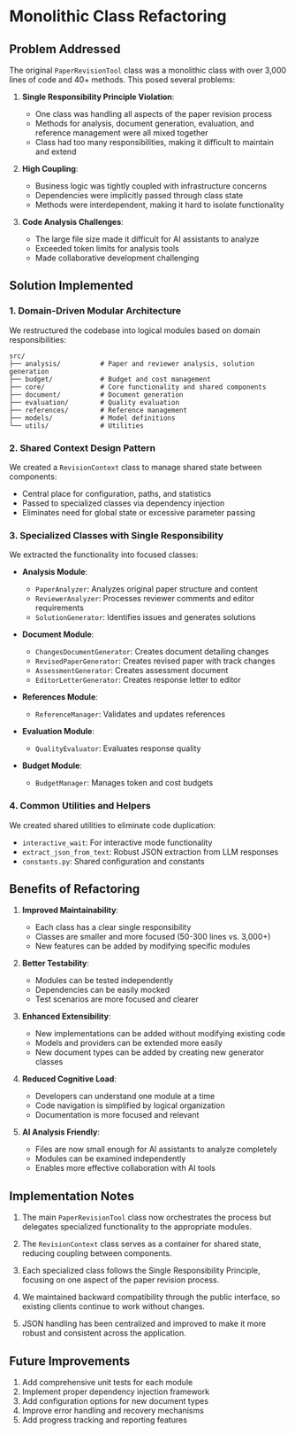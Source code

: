 # Monolithic Class Refactoring

## Problem Addressed

The original `PaperRevisionTool` class was a monolithic class with over 3,000 lines of code and 40+ methods. This posed several problems:

1. **Single Responsibility Principle Violation**:
   - One class was handling all aspects of the paper revision process
   - Methods for analysis, document generation, evaluation, and reference management were all mixed together
   - Class had too many responsibilities, making it difficult to maintain and extend

2. **High Coupling**:
   - Business logic was tightly coupled with infrastructure concerns
   - Dependencies were implicitly passed through class state
   - Methods were interdependent, making it hard to isolate functionality

3. **Code Analysis Challenges**:
   - The large file size made it difficult for AI assistants to analyze
   - Exceeded token limits for analysis tools
   - Made collaborative development challenging

## Solution Implemented

### 1. Domain-Driven Modular Architecture

We restructured the codebase into logical modules based on domain responsibilities:

```
src/
├── analysis/          # Paper and reviewer analysis, solution generation
├── budget/            # Budget and cost management
├── core/              # Core functionality and shared components
├── document/          # Document generation
├── evaluation/        # Quality evaluation
├── references/        # Reference management
├── models/            # Model definitions
└── utils/             # Utilities
```

### 2. Shared Context Design Pattern

We created a `RevisionContext` class to manage shared state between components:

- Central place for configuration, paths, and statistics
- Passed to specialized classes via dependency injection
- Eliminates need for global state or excessive parameter passing

### 3. Specialized Classes with Single Responsibility

We extracted the functionality into focused classes:

- **Analysis Module**:
  - `PaperAnalyzer`: Analyzes original paper structure and content
  - `ReviewerAnalyzer`: Processes reviewer comments and editor requirements
  - `SolutionGenerator`: Identifies issues and generates solutions

- **Document Module**:
  - `ChangesDocumentGenerator`: Creates document detailing changes
  - `RevisedPaperGenerator`: Creates revised paper with track changes
  - `AssessmentGenerator`: Creates assessment document
  - `EditorLetterGenerator`: Creates response letter to editor

- **References Module**:
  - `ReferenceManager`: Validates and updates references

- **Evaluation Module**:
  - `QualityEvaluator`: Evaluates response quality

- **Budget Module**:
  - `BudgetManager`: Manages token and cost budgets

### 4. Common Utilities and Helpers

We created shared utilities to eliminate code duplication:

- `interactive_wait`: For interactive mode functionality
- `extract_json_from_text`: Robust JSON extraction from LLM responses
- `constants.py`: Shared configuration and constants

## Benefits of Refactoring

1. **Improved Maintainability**:
   - Each class has a clear single responsibility
   - Classes are smaller and more focused (50-300 lines vs. 3,000+)
   - New features can be added by modifying specific modules

2. **Better Testability**:
   - Modules can be tested independently
   - Dependencies can be easily mocked
   - Test scenarios are more focused and clearer

3. **Enhanced Extensibility**:
   - New implementations can be added without modifying existing code
   - Models and providers can be extended more easily
   - New document types can be added by creating new generator classes

4. **Reduced Cognitive Load**:
   - Developers can understand one module at a time
   - Code navigation is simplified by logical organization
   - Documentation is more focused and relevant

5. **AI Analysis Friendly**:
   - Files are now small enough for AI assistants to analyze completely
   - Modules can be examined independently
   - Enables more effective collaboration with AI tools

## Implementation Notes

1. The main `PaperRevisionTool` class now orchestrates the process but delegates specialized functionality to the appropriate modules.

2. The `RevisionContext` class serves as a container for shared state, reducing coupling between components.

3. Each specialized class follows the Single Responsibility Principle, focusing on one aspect of the paper revision process.

4. We maintained backward compatibility through the public interface, so existing clients continue to work without changes.

5. JSON handling has been centralized and improved to make it more robust and consistent across the application.

## Future Improvements

1. Add comprehensive unit tests for each module
2. Implement proper dependency injection framework
3. Add configuration options for new document types
4. Improve error handling and recovery mechanisms
5. Add progress tracking and reporting features